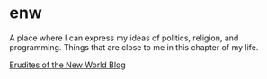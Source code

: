 # enw
A place where I can express my ideas of politics, religion, and programming. Things that are close to me in this chapter of my life.

[Erudites of the New World Blog](https://www.enw--blbbrayan.repl.co)
